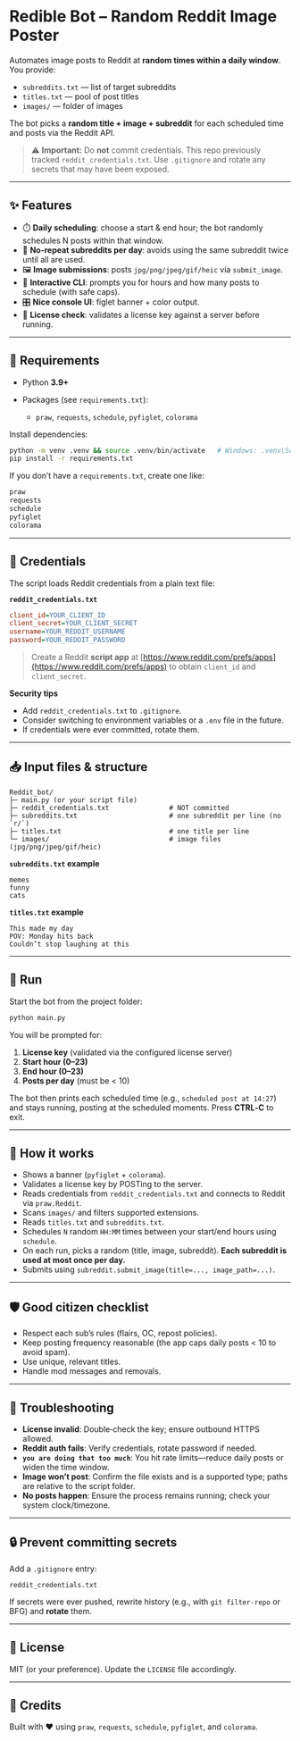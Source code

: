 # Redible Bot – Random Reddit Image Poster

Automates image posts to Reddit at **random times within a daily window**. You provide:

* `subreddits.txt` — list of target subreddits
* `titles.txt` — pool of post titles
* `images/` — folder of images

The bot picks a **random title + image + subreddit** for each scheduled time and posts via the Reddit API.

> ⚠️ **Important:** Do **not** commit credentials. This repo previously tracked `reddit_credentials.txt`. Use `.gitignore` and rotate any secrets that may have been exposed.

---

## ✨ Features

* ⏱️ **Daily scheduling**: choose a start & end hour; the bot randomly schedules N posts within that window.
* 🔀 **No-repeat subreddits per day**: avoids using the same subreddit twice until all are used.
* 🖼️ **Image submissions**: posts `jpg/png/jpeg/gif/heic` via `submit_image`.
* 🧪 **Interactive CLI**: prompts you for hours and how many posts to schedule (with safe caps).
* 🎛️ **Nice console UI**: figlet banner + color output.
* 🔐 **License check**: validates a license key against a server before running.

---

## 🧰 Requirements

* Python **3.9+**
* Packages (see `requirements.txt`):

  * `praw`, `requests`, `schedule`, `pyfiglet`, `colorama`

Install dependencies:

```bash
python -m venv .venv && source .venv/bin/activate   # Windows: .venv\Scripts\activate
pip install -r requirements.txt
```

If you don’t have a `requirements.txt`, create one like:

```txt
praw
requests
schedule
pyfiglet
colorama
```

---

## 🔑 Credentials

The script loads Reddit credentials from a plain text file:

**`reddit_credentials.txt`**

```ini
client_id=YOUR_CLIENT_ID
client_secret=YOUR_CLIENT_SECRET
username=YOUR_REDDIT_USERNAME
password=YOUR_REDDIT_PASSWORD
```

> Create a Reddit **script app** at [https://www.reddit.com/prefs/apps](https://www.reddit.com/prefs/apps) to obtain `client_id` and `client_secret`.

**Security tips**

* Add `reddit_credentials.txt` to `.gitignore`.
* Consider switching to environment variables or a `.env` file in the future.
* If credentials were ever committed, rotate them.

---

## 📥 Input files & structure

```
Reddit_bot/
├─ main.py (or your script file)
├─ reddit_credentials.txt               # NOT committed
├─ subreddits.txt                       # one subreddit per line (no `r/`)
├─ titles.txt                           # one title per line
└─ images/                              # image files (jpg/png/jpeg/gif/heic)
```

**`subreddits.txt` example**

```
memes
funny
cats
```

**`titles.txt` example**

```
This made my day
POV: Monday hits back
Couldn’t stop laughing at this
```

---

## 🚀 Run

Start the bot from the project folder:

```bash
python main.py
```

You will be prompted for:

1. **License key** (validated via the configured license server)
2. **Start hour (0–23)**
3. **End hour (0–23)**
4. **Posts per day** (must be < 10)

The bot then prints each scheduled time (e.g., `scheduled post at 14:27`) and stays running, posting at the scheduled moments. Press **CTRL‑C** to exit.

---

## 🧠 How it works

* Shows a banner (`pyfiglet` + `colorama`).
* Validates a license key by POSTing to the server.
* Reads credentials from `reddit_credentials.txt` and connects to Reddit via `praw.Reddit`.
* Scans `images/` and filters supported extensions.
* Reads `titles.txt` and `subreddits.txt`.
* Schedules `N` random `HH:MM` times between your start/end hours using `schedule`.
* On each run, picks a random (title, image, subreddit). **Each subreddit is used at most once per day.**
* Submits using `subreddit.submit_image(title=..., image_path=...)`.

---

## 🛡️ Good citizen checklist

* Respect each sub’s rules (flairs, OC, repost policies).
* Keep posting frequency reasonable (the app caps daily posts < 10 to avoid spam).
* Use unique, relevant titles.
* Handle mod messages and removals.

---

## 🧯 Troubleshooting

* **License invalid**: Double‑check the key; ensure outbound HTTPS allowed.
* **Reddit auth fails**: Verify credentials, rotate password if needed.
* **`you are doing that too much`**: You hit rate limits—reduce daily posts or widen the time window.
* **Image won’t post**: Confirm the file exists and is a supported type; paths are relative to the script folder.
* **No posts happen**: Ensure the process remains running; check your system clock/timezone.

---

## 🔒 Prevent committing secrets

Add a `.gitignore` entry:

```gitignore
reddit_credentials.txt
```

If secrets were ever pushed, rewrite history (e.g., with `git filter-repo` or BFG) and **rotate** them.

---

## 🪪 License

MIT (or your preference). Update the `LICENSE` file accordingly.

---

## 🙌 Credits

Built with ❤️ using `praw`, `requests`, `schedule`, `pyfiglet`, and `colorama`.

